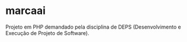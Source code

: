 # marcaai
Projeto em PHP demandado pela disciplina de DEPS (Desenvolvimento e Execução de Projeto de Software).
